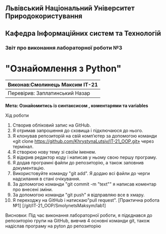 ## Львівський Національний Університет Природокористування
## Кафедра Інформаційних систем та Технологій



### Звіт про виконання лабораторної роботи №3
# "Ознайомлення з Python"



| Виконав:Смолинець Максим ІТ-21 |
|--------------------------------|
| Перевірив: Заплатинський Назар |




**Мета: Ознайомитись із синтаксисом , коментарями та variables**


Хід роботи


1. Створив обліковий запис на GitHub.
2. Я отримав запрошення до сховища і підключаюся до нього.
3. Я клонував репозиторій на свій комп’ютер за допомогою команди «git clone https://github.com/KhrystynaLutsiv/IT-21_OOP.git» через термінал.
4. Я створюю нову тему зі своїм іменем.
5. Я відкрив редактор коду і написав у ньому свою першу програму.
6. Я додав програмні файли до репозиторію, а також заповнив документацію.
7. Використовуйте команду "git add". Я додаю всі файли до черги надсилання в стані очікування.
8. За допомогою команди "git commit -m "text"" я написав коментар про внесені зміни.
9. За допомогою команди "git push" я відправляю все в хмару.
9. Я переходжу на GitHub і натискаю"pull request".
[Практична робота №1] [/git/IT-21_OOP/SmolynetsMaksym/lab1]

Висновки:
Під час виконання лабораторної роботи, я підєднався до репозиторію групи на GitHub,
вивчив 4 основні команди git, також надіслав програму на pyton до репозиторію 